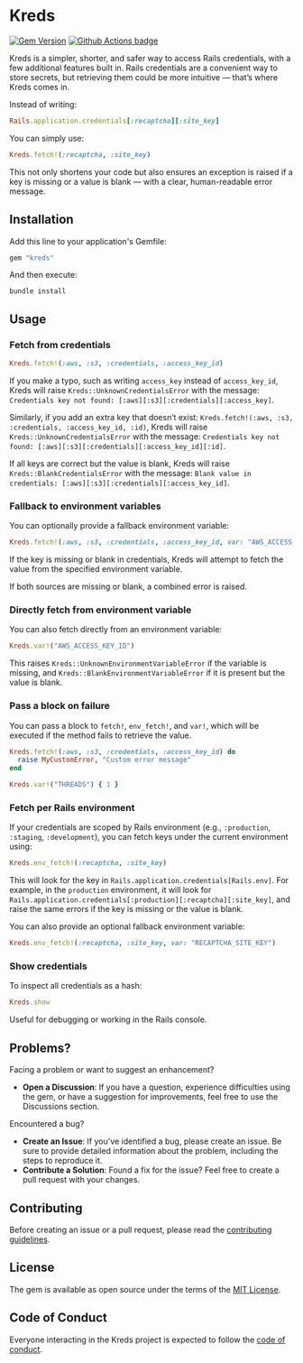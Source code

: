 # Kreds

[![Gem Version](https://badge.fury.io/rb/kreds.svg)](http://badge.fury.io/rb/kreds)
[![Github Actions badge](https://github.com/enjaku4/kreds/actions/workflows/ci.yml/badge.svg)](https://github.com/enjaku4/kreds/actions/workflows/ci.yml)

Kreds is a simpler, shorter, and safer way to access Rails credentials, with a few additional features built in. Rails credentials are a convenient way to store secrets, but retrieving them could be more intuitive — that’s where Kreds comes in.

Instead of writing:

```ruby
Rails.application.credentials[:recaptcha][:site_key]
```

You can simply use:

```ruby
Kreds.fetch!(:recaptcha, :site_key)
```

This not only shortens your code but also ensures an exception is raised if a key is missing or a value is blank — with a clear, human-readable error message.

## Installation

Add this line to your application's Gemfile:

```ruby
gem "kreds"
```

And then execute:

```shell
bundle install
```

## Usage

### Fetch from credentials

```ruby
Kreds.fetch!(:aws, :s3, :credentials, :access_key_id)
```

If you make a typo, such as writing `access_key` instead of `access_key_id`, Kreds will raise `Kreds::UnknownCredentialsError` with the message: `Credentials key not found: [:aws][:s3][:credentials][:access_key]`.

Similarly, if you add an extra key that doesn’t exist: `Kreds.fetch!(:aws, :s3, :credentials, :access_key_id, :id)`, Kreds will raise `Kreds::UnknownCredentialsError` with the message: `Credentials key not found: [:aws][:s3][:credentials][:access_key_id][:id]`.

If all keys are correct but the value is blank, Kreds will raise `Kreds::BlankCredentialsError` with the message: `Blank value in credentials: [:aws][:s3][:credentials][:access_key_id]`.

### Fallback to environment variables

You can optionally provide a fallback environment variable:

```ruby
Kreds.fetch!(:aws, :s3, :credentials, :access_key_id, var: "AWS_ACCESS_KEY_ID")
```

If the key is missing or blank in credentials, Kreds will attempt to fetch the value from the specified environment variable.

If both sources are missing or blank, a combined error is raised.

### Directly fetch from environment variable

You can also fetch directly from an environment variable:

```ruby
Kreds.var!("AWS_ACCESS_KEY_ID")
```

This raises `Kreds::UnknownEnvironmentVariableError` if the variable is missing, and `Kreds::BlankEnvironmentVariableError` if it is present but the value is blank.

### Pass a block on failure

You can pass a block to `fetch!`, `env_fetch!`, and `var!`, which will be executed if the method fails to retrieve the value.

```ruby
Kreds.fetch!(:aws, :s3, :credentials, :access_key_id) do
  raise MyCustomError, "Custom error message"
end

Kreds.var!("THREADS") { 1 }
```

### Fetch per Rails environment

If your credentials are scoped by Rails environment (e.g., `:production`, `:staging`, `:development`), you can fetch keys under the current environment using:

```ruby
Kreds.env_fetch!(:recaptcha, :site_key)
```

This will look for the key in `Rails.application.credentials[Rails.env]`. For example, in the `production` environment, it will look for `Rails.application.credentials[:production][:recaptcha][:site_key]`, and raise the same errors if the key is missing or the value is blank.

You can also provide an optional fallback environment variable:

```ruby
Kreds.env_fetch!(:recaptcha, :site_key, var: "RECAPTCHA_SITE_KEY")
```

### Show credentials

To inspect all credentials as a hash:

```ruby
Kreds.show
```

Useful for debugging or working in the Rails console.

## Problems?

Facing a problem or want to suggest an enhancement?

- **Open a Discussion**: If you have a question, experience difficulties using the gem, or have a suggestion for improvements, feel free to use the Discussions section.

Encountered a bug?

- **Create an Issue**: If you've identified a bug, please create an issue. Be sure to provide detailed information about the problem, including the steps to reproduce it.
- **Contribute a Solution**: Found a fix for the issue? Feel free to create a pull request with your changes.

## Contributing

Before creating an issue or a pull request, please read the [contributing guidelines](https://github.com/enjaku4/kreds/blob/master/CONTRIBUTING.md).

## License

The gem is available as open source under the terms of the [MIT License](https://github.com/enjaku4/kreds/blob/master/LICENSE.txt).

## Code of Conduct

Everyone interacting in the Kreds project is expected to follow the [code of conduct](https://github.com/enjaku4/kreds/blob/master/CODE_OF_CONDUCT.md).
